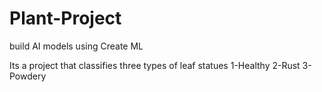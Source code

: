 # Plant-Project
build AI models using Create ML

Its a project that classifies three types of leaf statues
1-Healthy
2-Rust
3-Powdery
